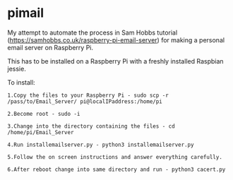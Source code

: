 # pimail
My attempt to automate the process in Sam Hobbs tutorial (https://samhobbs.co.uk/raspberry-pi-email-server) for making a personal email server on Raspberry Pi.

This has to be installed on a Raspberry Pi with a freshly installed Raspbian jessie.

To install:

	1.Copy the files to your Raspberry Pi - sudo scp -r /pass/to/Email_Server/ pi@localIPaddress:/home/pi
	
	2.Become root - sudo -i
	
	3.Change into the directory containing the files - cd /home/pi/Email_Server
	
	4.Run installemailserver.py - python3 installemailserver.py
	
	5.Follow the on screen instructions and answer everything carefully.
	
	6.After reboot change into same directory and run - python3 cacert.py
